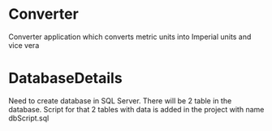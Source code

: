 # Converter
Converter application which converts metric units into Imperial units and vice vera

# DatabaseDetails
Need to create database in SQL Server. There will be 2 table in the database.
Script for that 2 tables with data is added in the project with name dbScript.sql

